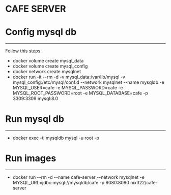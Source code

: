 # CAFE SERVER

# Config mysql db
-----------------
Follow this steps.

* docker volume create mysql_data
* docker volume create mysql_config
* docker network create mysqlnet
* docker run -it --rm -d -v mysql_data:/var/lib/mysql -v mysql_config:/etc/mysql/conf.d --network mysqlnet --name mysqldb -e MYSQL_USER=cafe -e MYSQL_PASSWORD=cafe -e MYSQL_ROOT_PASSWORD=root -e MYSQL_DATABASE=cafe -p 3309:3309 mysql:8.0

# Run mysql db
-----------------
* docker exec -ti mysqldb mysql -u root -p

# Run images
-----------------
* docker run --rm -d --name cafe-server --network mysqlnet -e MYSQL_URL=jdbc:mysql://mysqldb/cafe -p 8080:8080 nix322/cafe-server